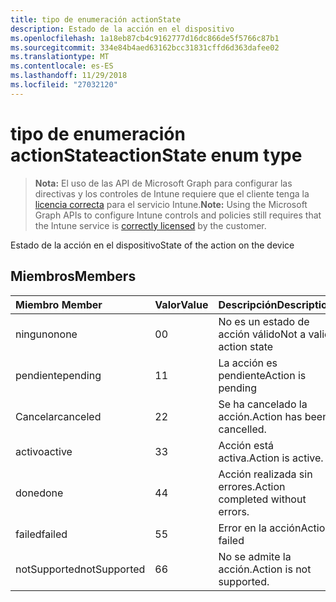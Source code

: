 ```yaml
---
title: tipo de enumeración actionState
description: Estado de la acción en el dispositivo
ms.openlocfilehash: 1a18eb87cb4c9162777d16dc866de5f5766c87b1
ms.sourcegitcommit: 334e84b4aed63162bcc31831cffd6d363dafee02
ms.translationtype: MT
ms.contentlocale: es-ES
ms.lasthandoff: 11/29/2018
ms.locfileid: "27032120"
---
```

# <a name="actionstate-enum-type"></a><span data-ttu-id="9505b-103">tipo de enumeración actionState</span><span class="sxs-lookup"><span data-stu-id="9505b-103">actionState enum type</span></span>

> <span data-ttu-id="9505b-104">**Nota:** El uso de las API de Microsoft Graph para configurar las directivas y los controles de Intune requiere que el cliente tenga la [licencia correcta](https://go.microsoft.com/fwlink/?linkid=839381) para el servicio Intune.</span><span class="sxs-lookup"><span data-stu-id="9505b-104">**Note:** Using the Microsoft Graph APIs to configure Intune controls and policies still requires that the Intune service is [correctly licensed](https://go.microsoft.com/fwlink/?linkid=839381) by the customer.</span></span>

<span data-ttu-id="9505b-105">Estado de la acción en el dispositivo</span><span class="sxs-lookup"><span data-stu-id="9505b-105">State of the action on the device</span></span>
## <a name="members"></a><span data-ttu-id="9505b-106">Miembros</span><span class="sxs-lookup"><span data-stu-id="9505b-106">Members</span></span>
|<span data-ttu-id="9505b-107">Miembro	</span><span class="sxs-lookup"><span data-stu-id="9505b-107">Member</span></span>|<span data-ttu-id="9505b-108">Valor</span><span class="sxs-lookup"><span data-stu-id="9505b-108">Value</span></span>|<span data-ttu-id="9505b-109">Descripción</span><span class="sxs-lookup"><span data-stu-id="9505b-109">Description</span></span>|
|:---|:---|:---|
|<span data-ttu-id="9505b-110">ninguno</span><span class="sxs-lookup"><span data-stu-id="9505b-110">none</span></span>|<span data-ttu-id="9505b-111">0</span><span class="sxs-lookup"><span data-stu-id="9505b-111">0</span></span>|<span data-ttu-id="9505b-112">No es un estado de acción válido</span><span class="sxs-lookup"><span data-stu-id="9505b-112">Not a valid action state</span></span>|
|<span data-ttu-id="9505b-113">pendiente</span><span class="sxs-lookup"><span data-stu-id="9505b-113">pending</span></span>|<span data-ttu-id="9505b-114">1</span><span class="sxs-lookup"><span data-stu-id="9505b-114">1</span></span>|<span data-ttu-id="9505b-115">La acción es pendiente</span><span class="sxs-lookup"><span data-stu-id="9505b-115">Action is pending</span></span>|
|<span data-ttu-id="9505b-116">Cancelar</span><span class="sxs-lookup"><span data-stu-id="9505b-116">canceled</span></span>|<span data-ttu-id="9505b-117">2</span><span class="sxs-lookup"><span data-stu-id="9505b-117">2</span></span>|<span data-ttu-id="9505b-118">Se ha cancelado la acción.</span><span class="sxs-lookup"><span data-stu-id="9505b-118">Action has been cancelled.</span></span>|
|<span data-ttu-id="9505b-119">activo</span><span class="sxs-lookup"><span data-stu-id="9505b-119">active</span></span>|<span data-ttu-id="9505b-120">3</span><span class="sxs-lookup"><span data-stu-id="9505b-120">3</span></span>|<span data-ttu-id="9505b-121">Acción está activa.</span><span class="sxs-lookup"><span data-stu-id="9505b-121">Action is active.</span></span>|
|<span data-ttu-id="9505b-122">done</span><span class="sxs-lookup"><span data-stu-id="9505b-122">done</span></span>|<span data-ttu-id="9505b-123">4</span><span class="sxs-lookup"><span data-stu-id="9505b-123">4</span></span>|<span data-ttu-id="9505b-124">Acción realizada sin errores.</span><span class="sxs-lookup"><span data-stu-id="9505b-124">Action completed without errors.</span></span>|
|<span data-ttu-id="9505b-125">failed</span><span class="sxs-lookup"><span data-stu-id="9505b-125">failed</span></span>|<span data-ttu-id="9505b-126">5</span><span class="sxs-lookup"><span data-stu-id="9505b-126">5</span></span>|<span data-ttu-id="9505b-127">Error en la acción</span><span class="sxs-lookup"><span data-stu-id="9505b-127">Action failed</span></span>|
|<span data-ttu-id="9505b-128">notSupported</span><span class="sxs-lookup"><span data-stu-id="9505b-128">notSupported</span></span>|<span data-ttu-id="9505b-129">6</span><span class="sxs-lookup"><span data-stu-id="9505b-129">6</span></span>|<span data-ttu-id="9505b-130">No se admite la acción.</span><span class="sxs-lookup"><span data-stu-id="9505b-130">Action is not supported.</span></span>|



